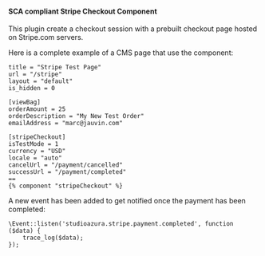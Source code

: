 #### SCA compliant Stripe Checkout Component

This plugin create a checkout session with a prebuilt checkout page hosted on Stripe.com servers.

Here is a complete example of a CMS page that use the component:

```
title = "Stripe Test Page"
url = "/stripe"
layout = "default"
is_hidden = 0

[viewBag]
orderAmount = 25
orderDescription = "My New Test Order"
emailAddress = "marc@jauvin.com"

[stripeCheckout]
isTestMode = 1
currency = "USD"
locale = "auto"
cancelUrl = "/payment/cancelled"
successUrl = "/payment/completed"
==
{% component "stripeCheckout" %}
```

A new event has been added to get notified once the payment has been completed:

    \Event::listen('studioazura.stripe.payment.completed', function ($data) {
        trace_log($data);
    });

